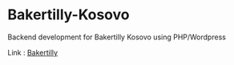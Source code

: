 # Bakertilly-Kosovo
Backend development for Bakertilly Kosovo using PHP/Wordpress

Link : [Bakertilly](https://bakertillykosovo.com)
